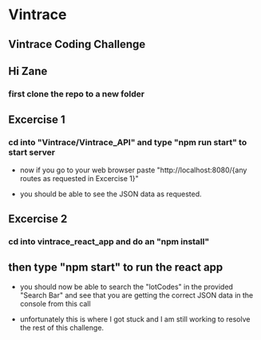 # Vintrace
## Vintrace Coding Challenge

## Hi Zane


### first clone the repo to a new folder

## Excercise 1

### cd into "Vintrace/Vintrace_API" and type "npm run start" to start server
  - now if you go to your web browser paste "http://localhost:8080/{any routes as requested in Excercise 1}"
  
  - you should be able to see the JSON data as requested.
  
## Excercise 2

### cd into vintrace_react_app and do an "npm install"

## then type "npm start" to run the react app

 - you should now be able to search the "lotCodes" in the provided "Search Bar" and see that you are getting the correct JSON data in the console from this call
 
 - unfortunately this is where I got stuck and I am still working to resolve the rest of this challenge.
